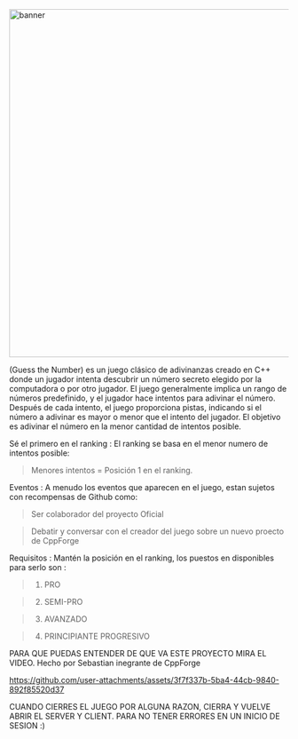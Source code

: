 <img width="2046" height="627" alt="banner" src="https://github.com/user-attachments/assets/c27abbc3-89e8-4415-bd3d-8620f5ead655" />



(Guess the Number) es un juego clásico de adivinanzas creado en C++ donde un jugador intenta descubrir un número secreto elegido por la computadora o por otro jugador. El juego generalmente implica un rango de números predefinido, y el jugador hace intentos para adivinar el número. Después de cada intento, el juego proporciona pistas, indicando si el número a adivinar es mayor o menor que el intento del jugador. El objetivo es adivinar el número en la menor cantidad de intentos  posible.

Sé el primero en el ranking : El ranking se basa en el menor numero de intentos posible:
> Menores intentos = Posición 1 en el ranking.

Eventos : A menudo los eventos que aparecen en el juego, estan sujetos con recompensas de Github como:
> Ser colaborador del proyecto Oficial

> Debatir y conversar con el creador del juego sobre un nuevo proecto de CppForge

Requisitos : Mantén la posición en el ranking, los puestos en disponibles para serlo son :

> 1. PRO

> 2. SEMI-PRO

> 3. AVANZADO

> 4. PRINCIPIANTE PROGRESIVO

PARA QUE PUEDAS ENTENDER DE QUE VA ESTE PROYECTO MIRA EL VIDEO. Hecho por Sebastian inegrante de CppForge

https://github.com/user-attachments/assets/3f7f337b-5ba4-44cb-9840-892f85520d37


CUANDO CIERRES EL JUEGO POR ALGUNA RAZON, CIERRA Y VUELVE ABRIR EL SERVER Y CLIENT. PARA NO TENER ERRORES EN UN INICIO DE SESION :) 

